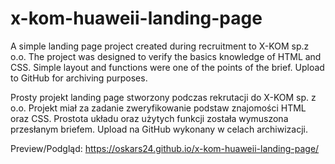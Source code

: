 # x-kom-huaweii-landing-page
A simple landing page project created during recruitment to X-KOM sp.z o.o. The project was designed to verify the basics knowledge of HTML and CSS. Simple layout and functions were one of the points of the brief. Upload to GitHub for archiving purposes.

Prosty projekt landing page stworzony podczas rekrutacji do X-KOM sp. z o.o. Projekt miał za zadanie zweryfikowanie podstaw znajomości HTML oraz CSS. Prostota układu oraz użytych funkcji została wymuszona przesłanym briefem. Upload na GitHub wykonany w celach archiwizacji.

Preview/Podgląd:
https://oskars24.github.io/x-kom-huaweii-landing-page/
